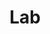 ---
layout: profiles
permalink: /lab/
title: Lab
description: Members of the lab
nav: true
nav_order: 7

profiles:
  # if you want to include more than one profile, just replicate the following block
  # and create one content file for each profile inside _pages/
  - align: left
    image: kema.jpg
    content: kema.md
    image_circular: false # crops the image to make it circular
    more_info: >
      <p>Ke Ma</p>
      <p>PhD, 2021 Michaelmas Entry</p>
      <p>km834@cam.ac.uk</p>

  - align: left
    image: mowei.jpg
    content: mowei.md
    image_circular: false # crops the image to make it circular
    more_info: >
      <p>Mowei Lu</p>
      <p>PhD, 2022 Michaelmas Entry</p>
      <p>ml2010@cam.ac.uk</p>

  - align: left
    image: siwei.jpg
    content: siwei.md
    image_circular: false # crops the image to make it circular
    more_info: >
      <p>Siwei Liu</p>
      <p>PhD, 2023 Michaelmas Entry</p>
      <p>sl2049@cam.ac.uk</p>

  - align: left
    image: life_cam.jpg
    content: lekang.md
    image_circular: false # crops the image to make it circular
    more_info: >
      <p>Lekang Jiang</p>
      <p>PhD, 2023 Michaelmas Entry</p>
      <p>lj408@cam.ac.uk</p>
  
  - align: left
    image: xiaoyang.jpg
    content: xiaoyang.md
    image_circular: false # crops the image to make it circular
    more_info: >
      <p>Xiaoyang Tian</p>
      <p>Postdoctoral Research Associate, 2024 Michaelmas Entry</p>
      <p>xt255@cam.ac.uk</p>

  - align: left
    image: xuyi.jpg
    content: xuyi.md
    image_circular: false # crops the image to make it circular
    more_info: >
      <p>Xuyi Hu</p>
      <p>PhD, 2024 Michaelmas Entry</p>
      <p>xh365@cam.ac.uk</p>

  - align: left
    image: mengjie.jpg
    content: mengjie.md
    image_circular: false # crops the image to make it circular
    more_info: >
      <p>Mengjie Qin</p>
      <p>Visiting Scholar, 2023-2024</p>
      <p>mq234@cam.ac.uk</p>

---